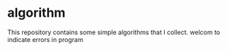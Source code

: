 algorithm
=========

This repository contains some simple algorithms that I collect. welcom to indicate errors in program
